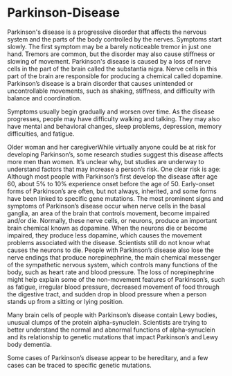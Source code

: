# Parkinson-Disease
 Parkinson's disease is a progressive disorder that affects the nervous system and the parts of the body controlled by the nerves. Symptoms start slowly. The first symptom may be a barely noticeable tremor in just one hand. Tremors are common, but the disorder may also cause stiffness or slowing of movement.
 Parkinson's disease is caused by a loss of nerve cells in the part of the brain called the substantia nigra. Nerve cells in this part of the brain are responsible for producing a chemical called dopamine.
 Parkinson’s disease is a brain disorder that causes unintended or uncontrollable movements, such as shaking, stiffness, and difficulty with balance and coordination.

Symptoms usually begin gradually and worsen over time. As the disease progresses, people may have difficulty walking and talking. They may also have mental and behavioral changes, sleep problems, depression, memory difficulties, and fatigue.

Older woman and her caregiverWhile virtually anyone could be at risk for developing Parkinson’s, some research studies suggest this disease affects more men than women. It’s unclear why, but studies are underway to understand factors that may increase a person’s risk. One clear risk is age: Although most people with Parkinson’s first develop the disease after age 60, about 5% to 10% experience onset before the age of 50. Early-onset forms of Parkinson’s are often, but not always, inherited, and some forms have been linked to specific gene mutations.
The most prominent signs and symptoms of Parkinson’s disease occur when nerve cells in the basal ganglia, an area of the brain that controls movement, become impaired and/or die. Normally, these nerve cells, or neurons, produce an important brain chemical known as dopamine. When the neurons die or become impaired, they produce less dopamine, which causes the movement problems associated with the disease. Scientists still do not know what causes the neurons to die.
People with Parkinson’s disease also lose the nerve endings that produce norepinephrine, the main chemical messenger of the sympathetic nervous system, which controls many functions of the body, such as heart rate and blood pressure. The loss of norepinephrine might help explain some of the non-movement features of Parkinson’s, such as fatigue, irregular blood pressure, decreased movement of food through the digestive tract, and sudden drop in blood pressure when a person stands up from a sitting or lying position.

Many brain cells of people with Parkinson’s disease contain Lewy bodies, unusual clumps of the protein alpha-synuclein. Scientists are trying to better understand the normal and abnormal functions of alpha-synuclein and its relationship to genetic mutations that impact Parkinson’s and Lewy body dementia.

Some cases of Parkinson’s disease appear to be hereditary, and a few cases can be traced to specific genetic mutations. 
